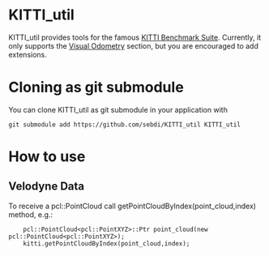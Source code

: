 # KITTI_util
KITTI_util provides tools for the famous [KITTI Benchmark Suite](http://www.cvlibs.net/datasets/kitti/). Currently, it only supports the [Visual Odometry](http://www.cvlibs.net/datasets/kitti/eval_odometry.php) section, but you are encouraged to add extensions.

# Cloning as git submodule
You can clone KITTI_util as git submodule in your application with

    git submodule add https://github.com/sebdi/KITTI_util KITTI_util

# How to use

## Velodyne Data

To receive a pcl::PointCloud call getPointCloudByIndex(point_cloud,index) method, e.g.:

        pcl::PointCloud<pcl::PointXYZ>::Ptr point_cloud(new pcl::PointCloud<pcl::PointXYZ>);
        kitti.getPointCloudByIndex(point_cloud,index);


